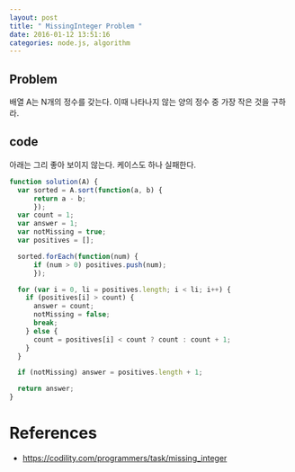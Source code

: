 ```yaml
---
layout: post
title: " MissingInteger Problem "
date: 2016-01-12 13:51:16
categories: node.js, algorithm
---
```


## Problem  
배열 A는 N개의 정수를 갖는다. 이때 나타나지 않는 양의 정수 중 가장 작은 것을 구하라.  


## code  
아래는 그리 좋아 보이지 않는다. 케이스도 하나 실패한다.

```javascript
function solution(A) {
  var sorted = A.sort(function(a, b) {
      return a - b;
      });
  var count = 1;
  var answer = 1;
  var notMissing = true;
  var positives = [];

  sorted.forEach(function(num) {
      if (num > 0) positives.push(num);
      });

  for (var i = 0, li = positives.length; i < li; i++) {
    if (positives[i] > count) {
      answer = count;
      notMissing = false;
      break;
    } else {
      count = positives[i] < count ? count : count + 1;
    }
  }

  if (notMissing) answer = positives.length + 1;

  return answer;
}
```


# References  
- https://codility.com/programmers/task/missing_integer
